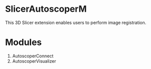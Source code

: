 # SlicerAutoscoperM
This 3D Slicer extension enables users to perform image registration.

# Modules
1. AutoscoperConnect
2. AutoscoperVisualizer
